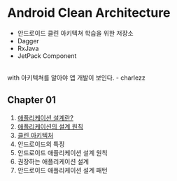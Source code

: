 # Android Clean Architecture

- 안드로이드 클린 아키텍쳐 학습을 위한 저장소
- Dagger
- RxJava
- JetPack Component
<br/>
with 아키텍쳐를 알아야 앱 개발이 보인다. - charlezz 

## Chapter 01

1. [애플리케이션 설계란?](./post/ch01.%20안드로이드%20애플리케이션%20설계%20소개/1.%20애플리케이션%20설계란%3F.md)
2. [애플리케이션의 설계 원칙](./post/ch01.%20안드로이드%20애플리케이션%20설계%20소개/2.%20애플리케이션%20설계%20원칙.md)
3. [클린 아키텍처](./post/ch01.%20안드로이드%20애플리케이션%20설계%20소개/3.%20클린%20아키텍처.md)
4. 안드로이드의 특징
5. 안드로이드 애플리케이션 설계 원칙
6. 권장하는 애플리케이션 설계
7. 안드로이드 애플리케이션 설계 패턴

